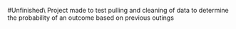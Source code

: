 #Unfinished\\
Project made to test pulling and cleaning of data to determine the probability of an outcome based on previous outings
